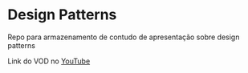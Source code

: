 # Design Patterns
Repo para armazenamento de contudo de apresentação sobre design patterns

Link do VOD no [YouTube](https://youtu.be/6G7Q3tBjanc)
